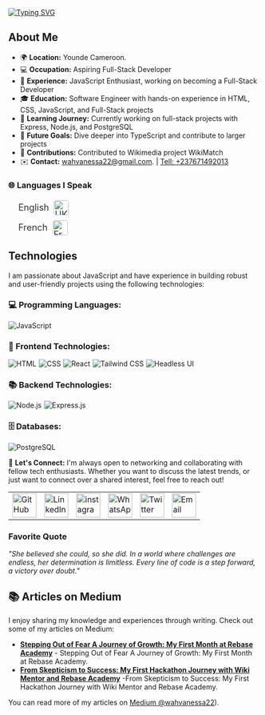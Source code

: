 [![Typing SVG](https://readme-typing-svg.herokuapp.com?font=Fira+Code&weight=600&size=24&pause=1000&width=435&lines=Hi%2C+I%27m+Wah+%F0%9F%91%8B+|+Open+to+New+Opportunities)](https://git.io/typing-svg)

## About Me

- 🌍 **Location:** Younde Cameroon.
- 💻 **Occupation:** Aspiring Full-Stack Developer
- 🚀 **Experience:** JavaScript Enthusiast, working on becoming a Full-Stack Developer
- 🎓 **Education:** Software Engineer with hands-on experience in HTML, CSS, JavaScript, and Full-Stack projects
- 🌱 **Learning Journey:** Currently working on full-stack projects with Express, Node.js, and PostgreSQL
- 🎯 **Future Goals:** Dive deeper into TypeScript and contribute to larger projects
- 📝 **Contributions:** Contributed to Wikimedia project WikiMatch
- ✉️ **Contact:** [wahvanessa22@gmail.com](mailto:wahvanessa22@gmail.com@gmail.com). | <a href="tel:+237671492013">Tell: +237671492013</a>


### 🌐 Languages I Speak

<ul style="list-style-type: none; padding: 0; margin: 20px; max-width: 300px;">
    <li style="display: flex; align-items: center; margin-bottom: 10px; font-size: 18px; color: #333;">
    English 
    <img src="https://github.com/user-attachments/assets/ba774379-3bf6-4184-8bad-1132a6e0971a"
         alt="UK Flag" 
         width="30px" 
         style="margin-left: 10px; border-radius: 4px; transition: transform 0.3s;">
</li>
    <li style="display: flex; align-items: center; margin-bottom: 10px; font-size: 18px; color: #333;">
    French 
    <img src="https://github.com/user-attachments/assets/5734d337-454e-414c-8074-77bcc4b8a01d"
         alt="French Flag" 
         width="30px" 
         style="margin-left: 10px; border-radius: 4px; transition: transform 0.3s;">         
    </li>
</ul>

## Technologies

I am passionate about JavaScript and have experience in building robust and user-friendly projects using the following technologies:

### 💻 Programming Languages:

<div style="display: flex; flex-wrap: wrap; gap: 5px;">
    <img src="https://img.shields.io/badge/JavaScript-%23323330.svg?style=for-the-badge&logo=javascript&logoColor=%23F7DF1E"
        alt="JavaScript">
</div>

### 🎨 Frontend Technologies:

<div style="display: flex; flex-wrap: wrap; gap: 5px;">
    <img src="https://img.shields.io/badge/HTML-%23F06529.svg?style=for-the-badge&logo=html5&logoColor=white"
        alt="HTML">
    <img src="https://img.shields.io/badge/CSS-%231572B6.svg?style=for-the-badge&logo=css3&logoColor=white" alt="CSS">
     <img src="https://img.shields.io/badge/React-%2320232A.svg?style=for-the-badge&logo=react&logoColor=%2361DAFB"
        alt="React">
    <img src="https://img.shields.io/badge/Tailwind_CSS-%2338B2AC.svg?style=for-the-badge&logo=tailwind-css&logoColor=white"
        alt="Tailwind CSS">
    <img src="https://img.shields.io/badge/Headless_UI-%23437bff.svg?style=for-the-badge&logo=javascript&logoColor=white"
        alt="Headless UI">
</div>



### 📚 Backend Technologies:

<div style="display: flex; flex-wrap: wrap; gap: 5px;">
    <img src="https://img.shields.io/badge/Node.js-%2343853D.svg?style=for-the-badge&logo=node.js&logoColor=white"
        alt="Node.js">
    <img src="https://img.shields.io/badge/Express.js-%23000000.svg?style=for-the-badge&logo=express&logoColor=white"
        alt="Express.js">
</div>

### 🗄️ Databases:

<div style="display: flex; flex-wrap: wrap; gap: 5px;">
    <img src="https://img.shields.io/badge/PostgreSQL-%23316192.svg?style=for-the-badge&logo=postgresql&logoColor=white"
        alt="PostgreSQL">
</div>

🤝 **Let's Connect:**
I'm always open to networking and collaborating with fellow tech enthusiasts. Whether you want to discuss the latest trends, or just want to connect over a shared interest, feel free to reach out!

<table>
    <tr>
        <td>
            <a href="https://github.com/Vanessa082">
                <img src="https://raw.githubusercontent.com/rahuldkjain/github-profile-readme-generator/master/src/images/icons/Social/github.svg"
                    height="48" width="48" alt="GitHub" />
            </a>
        </td>
        <td>
            <a href="https://www.linkedin.com/in/wah-vanessa/">
                <img src="https://github.com/gayanvoice/github-active-users-monitor/blob/master/public/images/icons/linkedin.svg"
                    height="48" width="48" alt="LinkedIn" />
            </a>
        </td>
        <td>
            <a href="https://instagram.com/yourinstagramusername" target="blank"><img align="center"
                    src="https://raw.githubusercontent.com/rahuldkjain/github-profile-readme-generator/master/src/images/icons/Social/instagram.svg"
                    alt="instagram" height="48" width="48" /></a>
        </td>
        <td>
            <a href="https://wa.me/qr/yourwhatsappnumber">
                <img src="https://github.com/gayanvoice/github-active-users-monitor/blob/master/public/images/icons/whatsapp.svg"
                    height="48" width="48" alt="WhatsApp" />
            </a>
        </td>
        <td>
            <a href="https://x.com/wah_vanessa">
                <img src="https://img.shields.io/badge/X-000000?style=for-the-badge&logo=x&logoColor=white" height="48"
                    width="48" alt="Twitter" />
            </a>
        </td>
        <td>
            <a href="mailto:wahvanessa22@gmail.com">
                <img src="https://github.com/gayanvoice/github-active-users-monitor/blob/master/public/images/icons/gmail.svg"
                    height="48" width="48" alt="Email" />
            </a>
        </td>
    </tr>
</table>

### Favorite Quote

_"She believed she could, so she did. In a world where challenges are endless, her determination is limitless. Every line of code is a step forward, a victory over doubt."_

## 📚 Articles on Medium

I enjoy sharing my knowledge and experiences through writing. Check out some of my articles on Medium:

- **[Stepping Out of Fear A Journey of Growth: My First Month at Rebase Academy](https://medium.com/@wahvanessa22/stepping-out-of-fear-a-journey-of-growth-my-first-month-at-rebase-academy-384c5f9cfabe)** - Stepping Out of Fear A Journey of Growth: My First Month at Rebase Academy.
- **[From Skepticism to Success: My First Hackathon Journey with Wiki Mentor and Rebase Academy](https://medium.com/@wahvanessa22/from-skepticism-to-success-my-first-hackathon-journey-with-wiki-mentor-and-rebase-academy-45f9bfde5390)** -From Skepticism to Success: My First Hackathon Journey with Wiki Mentor and Rebase Academy.

You can read more of my articles on [Medium @wahvanessa22](https://medium.com/@wahvanessa22)).
